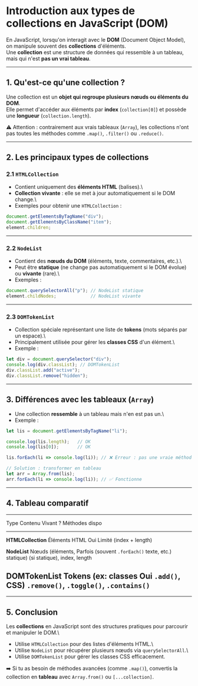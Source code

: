 # Introduction aux types de collections en JavaScript (DOM)

En JavaScript, lorsqu'on interagit avec le **DOM** (Document Object
Model), on manipule souvent des **collections** d'éléments.\
Une **collection** est une structure de données qui ressemble à un
tableau, mais qui n'est **pas un vrai tableau**.

------------------------------------------------------------------------

## 1. Qu'est-ce qu'une collection ?

Une collection est un **objet qui regroupe plusieurs nœuds ou éléments
du DOM**.\
Elle permet d'accéder aux éléments par **index** (`collection[0]`) et
possède une **longueur** (`collection.length`).

⚠️ Attention : contrairement aux vrais tableaux (`Array`), les
collections n'ont pas toutes les méthodes comme `.map()`, `.filter()` ou
`.reduce()`.

------------------------------------------------------------------------

## 2. Les principaux types de collections

### 2.1 `HTMLCollection`

-   Contient uniquement des **éléments HTML** (balises).\
-   **Collection vivante** : elle se met à jour automatiquement si le
    DOM change.\
-   Exemples pour obtenir une `HTMLCollection` :

``` js
document.getElementsByTagName("div"); 
document.getElementsByClassName("item"); 
element.children;
```

------------------------------------------------------------------------

### 2.2 `NodeList`

-   Contient des **nœuds du DOM** (éléments, texte, commentaires,
    etc.).\
-   Peut être **statique** (ne change pas automatiquement si le DOM
    évolue) ou **vivante** (rare).\
-   Exemples :

``` js
document.querySelectorAll("p"); // NodeList statique
element.childNodes;             // NodeList vivante
```

------------------------------------------------------------------------

### 2.3 `DOMTokenList`

-   Collection spéciale représentant une liste de **tokens** (mots
    séparés par un espace).\
-   Principalement utilisée pour gérer les **classes CSS** d'un
    élément.\
-   Exemple :

``` js
let div = document.querySelector("div");
console.log(div.classList); // DOMTokenList
div.classList.add("active");
div.classList.remove("hidden");
```

------------------------------------------------------------------------

## 3. Différences avec les tableaux (`Array`)

-   Une collection **ressemble** à un tableau mais n'en est pas un.\
-   Exemple :

``` js
let lis = document.getElementsByTagName("li");

console.log(lis.length);   // OK
console.log(lis[0]);       // OK

lis.forEach(li => console.log(li)); // ❌ Erreur : pas une vraie méthode

// Solution : transformer en tableau
let arr = Array.from(lis);
arr.forEach(li => console.log(li)); // ✅ Fonctionne
```

------------------------------------------------------------------------

## 4. Tableau comparatif

  -----------------------------------------------------------------------------
  Type                 Contenu                Vivant ?          Méthodes dispo
  -------------------- ---------------------- ----------------- ---------------
  **HTMLCollection**   Éléments HTML          Oui               Limité (index +
                                                                length)

  **NodeList**         Nœuds (éléments,       Parfois (souvent  `.forEach()`
                       texte, etc.)           statique)         (si statique),
                                                                index, length

  **DOMTokenList**     Tokens (ex: classes    Oui               `.add()`,
                       CSS)                                     `.remove()`,
                                                                `.toggle()`,
                                                                `.contains()`
  -----------------------------------------------------------------------------

------------------------------------------------------------------------

## 5. Conclusion

Les **collections** en JavaScript sont des structures pratiques pour
parcourir et manipuler le DOM.\
- Utilise `HTMLCollection` pour des listes d'éléments HTML.\
- Utilise `NodeList` pour récupérer plusieurs nœuds via
`querySelectorAll`.\
- Utilise `DOMTokenList` pour gérer les classes CSS efficacement.

➡️ Si tu as besoin de méthodes avancées (comme `.map()`), convertis la
collection en **tableau** avec `Array.from()` ou `[...collection]`.
